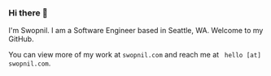 ### Hi there 👋

I'm Swopnil. I am a Software Engineer based in Seattle, WA. Welcome to my GitHub.

You can view more of my work at `swopnil.com` and reach me at ` hello [at] swopnil.com`.
